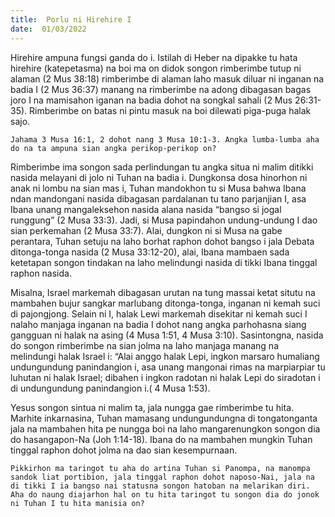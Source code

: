 ```yaml
---
title:  Porlu ni Hirehire I
date:  01/03/2022
---
```


Hirehire ampuna fungsi ganda do i. Istilah di Heber na dipakke tu hata hirehire (katepetasma) na boi ma on didok songon rimberimbe tutup ni alaman (2 Mus 38:18) rimberimbe di alaman laho masuk diluar ni inganan na badia I (2 Mus 36:37) manang na rimberimbe na adong dibagasan bagas joro I na mamisahon iganan na badia dohot na songkal sahali (2 Mus 26:31-35).  Rimberimbe on batas ni pintu masuk na boi dilewati piga-puga halak sajo.

`Jahama 3 Musa 16:1, 2 dohot nang 3 Musa 10:1-3. Angka lumba-lumba aha do na ta ampuna sian angka perikop-perikop on?`

Rimberimbe ima songon sada perlindungan tu angka situa ni malim ditikki nasida melayani di jolo ni Tuhan na badia i. Dungkonsa dosa hinorhon ni anak ni lombu na sian mas i, Tuhan mandokhon tu si Musa bahwa Ibana ndan mandongani nasida dibagasan pardalanan tu tano parjanjian I, asa Ibana unang mangaleksehon nasida alana nasida “bangso si jogal runggung” (2 Musa 33:3). Jadi, si Musa papindahon undung-undung I dao sian perkemahan (2 Musa 33:7). Alai, dungkon ni si Musa na gabe perantara, Tuhan setuju na laho borhat raphon dohot bangso i jala Debata ditonga-tonga nasida (2 Musa 33:12-20), alai, Ibana mambaen sada ketetapan songon tindakan na laho melindungi nasida di tikki Ibana tinggal raphon nasida.

Misalna, Israel markemah dibagasan urutan na tung massai ketat situtu na mambahen bujur sangkar marlubang ditonga-tonga, inganan ni kemah suci di pajongjong. Selain ni I, halak Lewi markemah disekitar ni kemah suci I nalaho manjaga inganan na badia I dohot nang angka parhohasna siang gangguan ni halak na asing (4 Musa 1:51, 4 Musa 3:10). Sasintongna, nasida do songon rimberimbe na sian jolma na laho manjaga manang na melindungi halak Israel i: “Alai anggo halak Lepi, ingkon marsaro humaliang undungundung panindangion i, asa unang mangonai rimas na marpiarpiar tu luhutan ni halak Israel; dibahen i ingkon radotan ni halak Lepi do siradotan i di undungundung panindangion i.( 4 Musa 1:53).

Yesus songon sintua ni malim ta, jala nungga gae rimberimbe tu hita. Marhite inkarnasina, Tuhan mamasang undungundungna di tongatonganta jala na mambahen hita pe nungga boi na laho mangarenungkon songon dia do hasangapon-Na (Joh 1:14-18). Ibana do na mambahen mungkin Tuhan tinggal raphon dohot jolma na dao sian kesempurnaan.

`Pikkirhon ma taringot tu aha do artina Tuhan si Panompa, na manompa sandok liat portibion, jala tinggal raphon dohot naposo-Nai, jala na di tikki I ia bangso nai statusna songon hatoban na melarikan diri. Aha do naung diajarhon hal on tu hita taringot tu songon dia do jonok ni Tuhan I tu hita manisia on?`